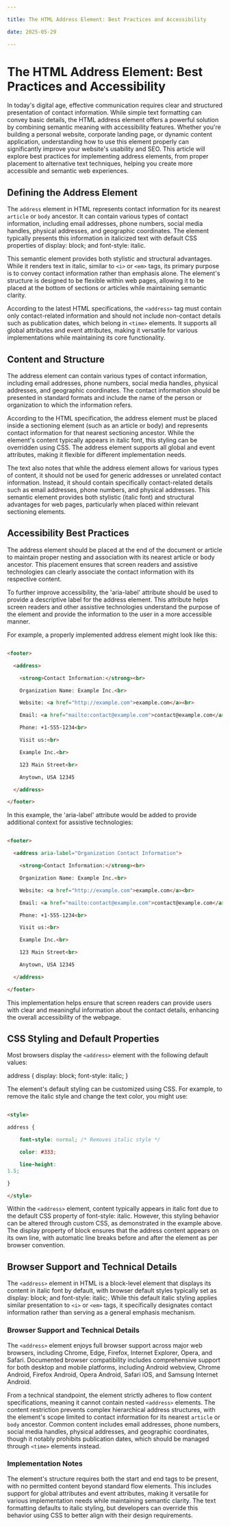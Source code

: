 ```yaml
---

title: The HTML Address Element: Best Practices and Accessibility

date: 2025-05-29

---
```



# The HTML Address Element: Best Practices and Accessibility

In today's digital age, effective communication requires clear and structured presentation of contact information. While simple text formatting can convey basic details, the HTML address element offers a powerful solution by combining semantic meaning with accessibility features. Whether you're building a personal website, corporate landing page, or dynamic content application, understanding how to use this element properly can significantly improve your website's usability and SEO. This article will explore best practices for implementing address elements, from proper placement to alternative text techniques, helping you create more accessible and semantic web experiences.


## Defining the Address Element

The `address` element in HTML represents contact information for its nearest `article` or `body` ancestor. It can contain various types of contact information, including email addresses, phone numbers, social media handles, physical addresses, and geographic coordinates. The element typically presents this information in italicized text with default CSS properties of display: block; and font-style: italic.

This semantic element provides both stylistic and structural advantages. While it renders text in italic, similar to `<i>` or `<em>` tags, its primary purpose is to convey contact information rather than emphasis alone. The element's structure is designed to be flexible within web pages, allowing it to be placed at the bottom of sections or articles while maintaining semantic clarity.

According to the latest HTML specifications, the `<address>` tag must contain only contact-related information and should not include non-contact details such as publication dates, which belong in `<time>` elements. It supports all global attributes and event attributes, making it versatile for various implementations while maintaining its core functionality.


## Content and Structure

The address element can contain various types of contact information, including email addresses, phone numbers, social media handles, physical addresses, and geographic coordinates. The contact information should be presented in standard formats and include the name of the person or organization to which the information refers.

According to the HTML specification, the address element must be placed inside a sectioning element (such as an article or body) and represents contact information for that nearest sectioning ancestor. While the element's content typically appears in italic font, this styling can be overridden using CSS. The address element supports all global and event attributes, making it flexible for different implementation needs.

The text also notes that while the address element allows for various types of content, it should not be used for generic addresses or unrelated contact information. Instead, it should contain specifically contact-related details such as email addresses, phone numbers, and physical addresses. This semantic element provides both stylistic (italic font) and structural advantages for web pages, particularly when placed within relevant sectioning elements.


## Accessibility Best Practices

The address element should be placed at the end of the document or article to maintain proper nesting and association with its nearest article or body ancestor. This placement ensures that screen readers and assistive technologies can clearly associate the contact information with its respective content.

To further improve accessibility, the 'aria-label' attribute should be used to provide a descriptive label for the address element. This attribute helps screen readers and other assistive technologies understand the purpose of the element and provide the information to the user in a more accessible manner.

For example, a properly implemented address element might look like this:

```html

<footer>

  <address>

    <strong>Contact Information:</strong><br>

    Organization Name: Example Inc.<br>

    Website: <a href="http://example.com">example.com</a><br>

    Email: <a href="mailto:contact@example.com">contact@example.com</a><br>

    Phone: +1-555-1234<br>

    Visit us:<br>

    Example Inc.<br>

    123 Main Street<br>

    Anytown, USA 12345

  </address>

</footer>

```

In this example, the 'aria-label' attribute would be added to provide additional context for assistive technologies:

```html

<footer>

  <address aria-label="Organization Contact Information">

    <strong>Contact Information:</strong><br>

    Organization Name: Example Inc.<br>

    Website: <a href="http://example.com">example.com</a><br>

    Email: <a href="mailto:contact@example.com">contact@example.com</a><br>

    Phone: +1-555-1234<br>

    Visit us:<br>

    Example Inc.<br>

    123 Main Street<br>

    Anytown, USA 12345

  </address>

</footer>

```

This implementation helps ensure that screen readers can provide users with clear and meaningful information about the contact details, enhancing the overall accessibility of the webpage.


## CSS Styling and Default Properties

Most browsers display the `<address>` element with the following default values:

address { display: block; font-style: italic; }

The element's default styling can be customized using CSS. For example, to remove the italic style and change the text color, you might use:

```html

<style>

address {

	font-style: normal; /* Removes italic style */

	color: #333;

	line-height: 
1.5;

}

</style>

```

Within the `<address>` element, content typically appears in italic font due to the default CSS property of font-style: italic. However, this styling behavior can be altered through custom CSS, as demonstrated in the example above. The display property of block ensures that the address content appears on its own line, with automatic line breaks before and after the element as per browser convention.


## Browser Support and Technical Details

The `<address>` element in HTML is a block-level element that displays its content in italic font by default, with browser default styles typically set as display: block; and font-style: italic;. While this default italic styling applies similar presentation to `<i>` or `<em>` tags, it specifically designates contact information rather than serving as a general emphasis mechanism.


### Browser Support and Technical Details

The `<address>` element enjoys full browser support across major web browsers, including Chrome, Edge, Firefox, Internet Explorer, Opera, and Safari. Documented browser compatibility includes comprehensive support for both desktop and mobile platforms, including Android webview, Chrome Android, Firefox Android, Opera Android, Safari iOS, and Samsung Internet Android.

From a technical standpoint, the element strictly adheres to flow content specifications, meaning it cannot contain nested `<address>` elements. The content restriction prevents complex hierarchical address structures, with the element's scope limited to contact information for its nearest `article` or `body` ancestor. Common content includes email addresses, phone numbers, social media handles, physical addresses, and geographic coordinates, though it notably prohibits publication dates, which should be managed through `<time>` elements instead.


### Implementation Notes

The element's structure requires both the start and end tags to be present, with no permitted content beyond standard flow elements. This includes support for global attributes and event attributes, making it versatile for various implementation needs while maintaining semantic clarity. The text formatting defaults to italic styling, but developers can override this behavior using CSS to better align with their design requirements.

